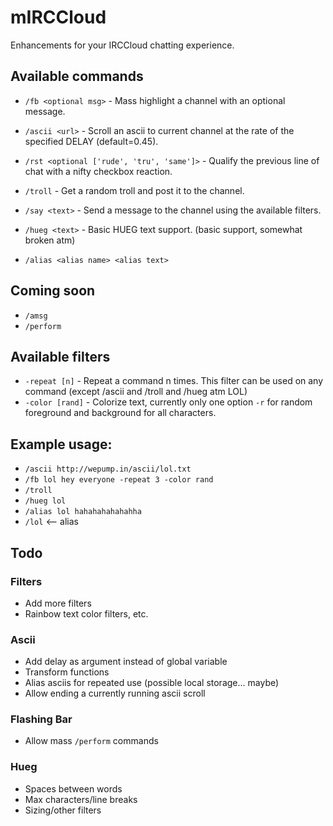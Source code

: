 # mIRCCloud

Enhancements for your IRCCloud chatting experience.

## Available commands

- `/fb <optional msg>` - Mass highlight a channel with an optional message.

- `/ascii <url>` - Scroll an ascii to current channel at the rate of the specified DELAY (default=0.45).

- `/rst <optional ['rude', 'tru', 'same']>` - Qualify the previous line of chat with a nifty checkbox reaction.

- `/troll` - Get a random troll and post it to the channel.

- `/say <text>` - Send a message to the channel using the available filters.

- `/hueg <text>` - Basic HUEG text support. (basic support, somewhat broken atm)

- `/alias <alias name> <alias text>`

## Coming soon 

- `/amsg`
- `/perform`

## Available filters

- `-repeat [n]` - Repeat a command n times. This filter can be used on any command (except /ascii and /troll and /hueg atm LOL)
- `-color [rand]` - Colorize text, currently only one option `-r` for random foreground and background for all characters.

## Example usage: 

- `/ascii http://wepump.in/ascii/lol.txt`
- `/fb lol hey everyone -repeat 3 -color rand`
- `/troll`
- `/hueg lol`
- `/alias lol hahahahahahahha`
- `/lol` <-- alias

## Todo

### Filters
- Add more filters
- Rainbow text color filters, etc.

### Ascii
- Add delay as argument instead of global variable
- Transform functions
- Alias asciis for repeated use (possible local storage... maybe)
- Allow ending a currently running ascii scroll

### Flashing Bar
- Allow mass `/perform` commands

### Hueg
- Spaces between words
- Max characters/line breaks
- Sizing/other filters
